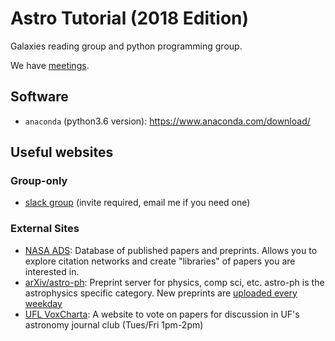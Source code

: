 # Astro Tutorial (2018 Edition)

Galaxies reading group and python programming group.

We have [meetings](meetings/README.md).

## Software

* `anaconda` (python3.6 version): https://www.anaconda.com/download/

## Useful websites

### Group-only

* [slack group](http://ufl-galaxies.slack.com) (invite required, email me if you need one)

### External Sites

* [NASA ADS](https://ui.adsabs.harvard.edu/): Database of published papers and preprints. Allows you to explore citation networks and create "libraries" of papers you are interested in.
* [arXiv/astro-ph](https://arxiv.org/archive/astro-ph): Preprint server for physics, comp sci, etc. astro-ph is the astrophysics specific category. New preprints are [uploaded every weekday](https://arxiv.org/list/astro-ph/new)
* [UFL VoxCharta](http://ufl.voxcharta.org/): A website to vote on papers for discussion in UF's astronomy journal club (Tues/Fri 1pm-2pm)
